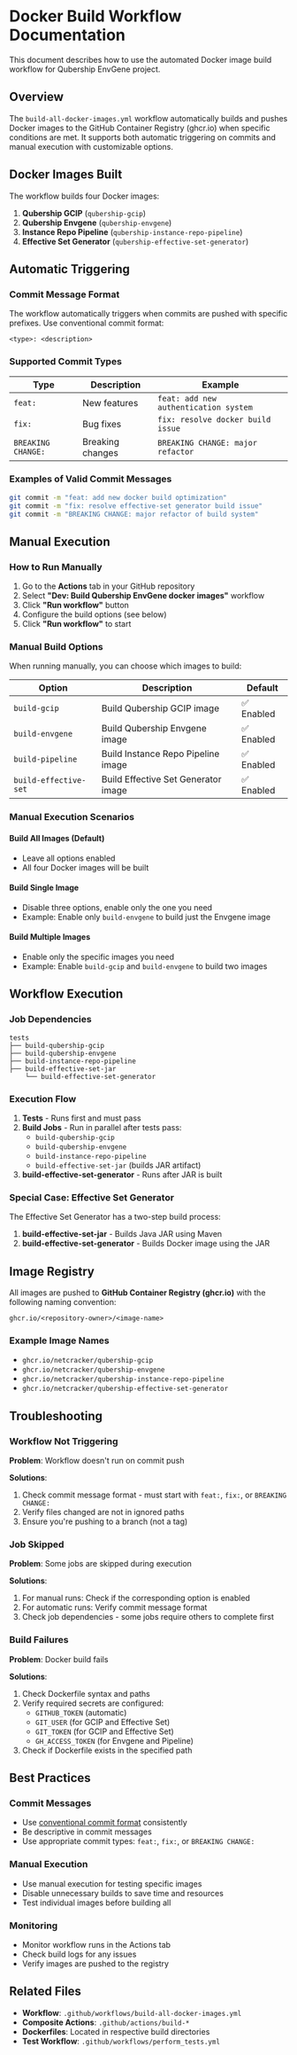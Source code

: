 # Docker Build Workflow Documentation

This document describes how to use the automated Docker image build workflow for Qubership EnvGene project.

## Overview

The `build-all-docker-images.yml` workflow automatically builds and pushes Docker images to the GitHub Container Registry (ghcr.io) when specific conditions are met. It supports both automatic triggering on commits and manual execution with customizable options.

## Docker Images Built

The workflow builds four Docker images:

1. **Qubership GCIP** (`qubership-gcip`)
2. **Qubership Envgene** (`qubership-envgene`) 
3. **Instance Repo Pipeline** (`qubership-instance-repo-pipeline`)
4. **Effective Set Generator** (`qubership-effective-set-generator`)

## Automatic Triggering

### Commit Message Format

The workflow automatically triggers when commits are pushed with specific prefixes. Use conventional commit format:

```
<type>: <description>
```

### Supported Commit Types

| Type | Description | Example |
|------|-------------|---------|
| `feat:` | New features | `feat: add new authentication system` |
| `fix:` | Bug fixes | `fix: resolve docker build issue` |
| `BREAKING CHANGE:` | Breaking changes | `BREAKING CHANGE: major refactor` |

### Examples of Valid Commit Messages

```bash
git commit -m "feat: add new docker build optimization"
git commit -m "fix: resolve effective-set generator build issue"
git commit -m "BREAKING CHANGE: major refactor of build system"
```

## Manual Execution

### How to Run Manually

1. Go to the **Actions** tab in your GitHub repository
2. Select **"Dev: Build Qubership EnvGene docker images"** workflow
3. Click **"Run workflow"** button
4. Configure the build options (see below)
5. Click **"Run workflow"** to start

### Manual Build Options

When running manually, you can choose which images to build:

| Option | Description | Default |
|--------|-------------|---------|
| `build-gcip` | Build Qubership GCIP image | ✅ Enabled |
| `build-envgene` | Build Qubership Envgene image | ✅ Enabled |
| `build-pipeline` | Build Instance Repo Pipeline image | ✅ Enabled |
| `build-effective-set` | Build Effective Set Generator image | ✅ Enabled |

### Manual Execution Scenarios

#### Build All Images (Default)
- Leave all options enabled
- All four Docker images will be built

#### Build Single Image
- Disable three options, enable only the one you need
- Example: Enable only `build-envgene` to build just the Envgene image

#### Build Multiple Images
- Enable only the specific images you need
- Example: Enable `build-gcip` and `build-envgene` to build two images

## Workflow Execution

### Job Dependencies

```
tests
├── build-qubership-gcip
├── build-qubership-envgene  
├── build-instance-repo-pipeline
├── build-effective-set-jar
    └── build-effective-set-generator
```

### Execution Flow

1. **Tests** - Runs first and must pass
2. **Build Jobs** - Run in parallel after tests pass:
   - `build-qubership-gcip`
   - `build-qubership-envgene`
   - `build-instance-repo-pipeline`
   - `build-effective-set-jar` (builds JAR artifact)
3. **build-effective-set-generator** - Runs after JAR is built

### Special Case: Effective Set Generator

The Effective Set Generator has a two-step build process:
1. **build-effective-set-jar** - Builds Java JAR using Maven
2. **build-effective-set-generator** - Builds Docker image using the JAR

## Image Registry

All images are pushed to **GitHub Container Registry (ghcr.io)** with the following naming convention:

```
ghcr.io/<repository-owner>/<image-name>
```

### Example Image Names

- `ghcr.io/netcracker/qubership-gcip`
- `ghcr.io/netcracker/qubership-envgene`
- `ghcr.io/netcracker/qubership-instance-repo-pipeline`
- `ghcr.io/netcracker/qubership-effective-set-generator`

## Troubleshooting

### Workflow Not Triggering

**Problem**: Workflow doesn't run on commit push

**Solutions**:
1. Check commit message format - must start with `feat:`, `fix:`, or `BREAKING CHANGE:`
2. Verify files changed are not in ignored paths
3. Ensure you're pushing to a branch (not a tag)

### Job Skipped

**Problem**: Some jobs are skipped during execution

**Solutions**:
1. For manual runs: Check if the corresponding option is enabled
2. For automatic runs: Verify commit message format
3. Check job dependencies - some jobs require others to complete first

### Build Failures

**Problem**: Docker build fails

**Solutions**:
1. Check Dockerfile syntax and paths
2. Verify required secrets are configured:
   - `GITHUB_TOKEN` (automatic)
   - `GIT_USER` (for GCIP and Effective Set)
   - `GIT_TOKEN` (for GCIP and Effective Set)
   - `GH_ACCESS_TOKEN` (for Envgene and Pipeline)
3. Check if Dockerfile exists in the specified path

## Best Practices

### Commit Messages

- Use [conventional commit format](https://www.conventionalcommits.org/en/v1.0.0/) consistently
- Be descriptive in commit messages
- Use appropriate commit types: `feat:`, `fix:`, or `BREAKING CHANGE:`

### Manual Execution

- Use manual execution for testing specific images
- Disable unnecessary builds to save time and resources
- Test individual images before building all

### Monitoring

- Monitor workflow runs in the Actions tab
- Check build logs for any issues
- Verify images are pushed to the registry

## Related Files

- **Workflow**: `.github/workflows/build-all-docker-images.yml`
- **Composite Actions**: `.github/actions/build-*`
- **Dockerfiles**: Located in respective build directories
- **Test Workflow**: `.github/workflows/perform_tests.yml` 